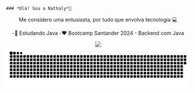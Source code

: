                                                                             ### *Olá! Sou a Nathaly*👋
 
<div align = "center">
 
Me considero uma entusiasta, por tudo que envolva tecnologia :computer:
 
<div align = "center">
 
-🌱 Estudando Java
-:heart: Bootcamp Santander 2024 - Backend com Java
 
<div align = "center">
  <img src = "https://github-readme-stats.vercel.app/api?username=NathalyKoop&show_icons=true&theme=ambient_gradient&line_height=40">



<picture>
  <source media="(prefers-color-scheme: dark)" srcset="https://raw.githubusercontent.com/NathalyKoop/NathalyKoop/output/github-contribution-grid-snake-dark.svg">
  <source media="(prefers-color-scheme: light)" srcset="https://raw.githubusercontent.com/NathalyKoop/NathalyKoop/output/github-contribution-grid-snake.svg">
  <img alt="github contribution grid snake animation" src="https://raw.githubusercontent.com/NathalyKoop/NathalyKoop/output/github-contribution-grid-snake.svg">
</picture>


